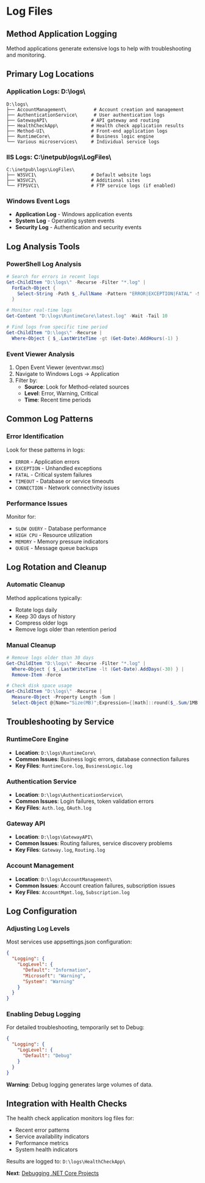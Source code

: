 # Log Files

## Method Application Logging

Method applications generate extensive logs to help with troubleshooting and monitoring.

## Primary Log Locations

### Application Logs: D:\logs\
```
D:\logs\
├── AccountManagement\          # Account creation and management
├── AuthenticationService\      # User authentication logs
├── GatewayAPI\                # API gateway and routing
├── HealthCheckApp\            # Health check application results
├── Method-UI\                 # Front-end application logs
├── RuntimeCore\               # Business logic engine
└── Various microservices\     # Individual service logs
```

### IIS Logs: C:\inetpub\logs\LogFiles\
```
C:\inetpub\logs\LogFiles\
├── W3SVC1\                    # Default website logs
├── W3SVC2\                    # Additional sites
└── FTPSVC1\                   # FTP service logs (if enabled)
```

### Windows Event Logs
- **Application Log** - Windows application events
- **System Log** - Operating system events
- **Security Log** - Authentication and security events

## Log Analysis Tools

### PowerShell Log Analysis
```powershell
# Search for errors in recent logs
Get-ChildItem "D:\logs\" -Recurse -Filter "*.log" | 
  ForEach-Object { 
    Select-String -Path $_.FullName -Pattern "ERROR|EXCEPTION|FATAL" -SimpleMatch 
  }

# Monitor real-time logs
Get-Content "D:\logs\RuntimeCore\latest.log" -Wait -Tail 10

# Find logs from specific time period
Get-ChildItem "D:\logs\" -Recurse | 
  Where-Object { $_.LastWriteTime -gt (Get-Date).AddHours(-1) }
```

### Event Viewer Analysis
1. Open Event Viewer (eventvwr.msc)
2. Navigate to Windows Logs → Application
3. Filter by:
   - **Source**: Look for Method-related sources
   - **Level**: Error, Warning, Critical
   - **Time**: Recent time periods

## Common Log Patterns

### Error Identification
Look for these patterns in logs:
- `ERROR` - Application errors
- `EXCEPTION` - Unhandled exceptions
- `FATAL` - Critical system failures
- `TIMEOUT` - Database or service timeouts
- `CONNECTION` - Network connectivity issues

### Performance Issues
Monitor for:
- `SLOW QUERY` - Database performance
- `HIGH CPU` - Resource utilization
- `MEMORY` - Memory pressure indicators
- `QUEUE` - Message queue backups

## Log Rotation and Cleanup

### Automatic Cleanup
Method applications typically:
- Rotate logs daily
- Keep 30 days of history
- Compress older logs
- Remove logs older than retention period

### Manual Cleanup
```powershell
# Remove logs older than 30 days
Get-ChildItem "D:\logs\" -Recurse -Filter "*.log" | 
  Where-Object { $_.LastWriteTime -lt (Get-Date).AddDays(-30) } | 
  Remove-Item -Force

# Check disk space usage
Get-ChildItem "D:\logs\" -Recurse | 
  Measure-Object -Property Length -Sum | 
  Select-Object @{Name="Size(MB)";Expression={[math]::round($_.Sum/1MB,2)}}
```

## Troubleshooting by Service

### RuntimeCore Engine
- **Location**: `D:\logs\RuntimeCore\`
- **Common Issues**: Business logic errors, database connection failures
- **Key Files**: `RuntimeCore.log`, `BusinessLogic.log`

### Authentication Service
- **Location**: `D:\logs\AuthenticationService\`
- **Common Issues**: Login failures, token validation errors
- **Key Files**: `Auth.log`, `OAuth.log`

### Gateway API
- **Location**: `D:\logs\GatewayAPI\`
- **Common Issues**: Routing failures, service discovery problems
- **Key Files**: `Gateway.log`, `Routing.log`

### Account Management
- **Location**: `D:\logs\AccountManagement\`
- **Common Issues**: Account creation failures, subscription issues
- **Key Files**: `AccountMgmt.log`, `Subscription.log`

## Log Configuration

### Adjusting Log Levels
Most services use appsettings.json configuration:
```json
{
  "Logging": {
    "LogLevel": {
      "Default": "Information",
      "Microsoft": "Warning",
      "System": "Warning"
    }
  }
}
```

### Enabling Debug Logging
For detailed troubleshooting, temporarily set to Debug:
```json
{
  "Logging": {
    "LogLevel": {
      "Default": "Debug"
    }
  }
}
```

**Warning**: Debug logging generates large volumes of data.

## Integration with Health Checks

The health check application monitors log files for:
- Recent error patterns
- Service availability indicators
- Performance metrics
- System health indicators

Results are logged to: `D:\logs\HealthCheckApp\`

**Next**: [Debugging .NET Core Projects](./debug-netcore.md)

